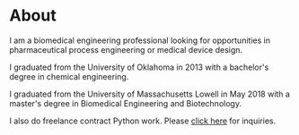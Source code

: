 # About

I am a biomedical engineering professional looking for opportunities in pharmaceutical process engineering or medical device design.

I graduated from the University of Oklahoma in 2013 with a bachelor's degree in chemical engineering.

I graduated from the University of Massachusetts Lowell in May 2018 with a master's degree in Biomedical Engineering and Biotechnology.

I also do freelance contract Python work. Please [click here](./contact) for inquiries.
